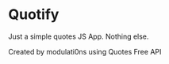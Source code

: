 # Quotify
Just a simple quotes JS App. Nothing else.


Created by modulati0ns using Quotes Free API
